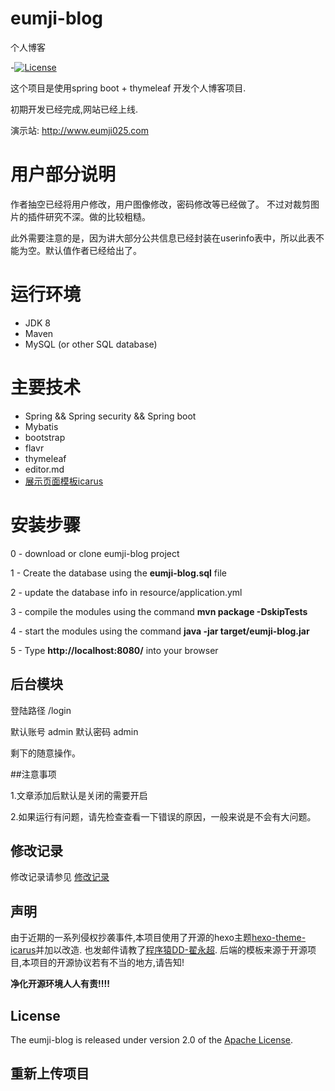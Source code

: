 # eumji-blog
个人博客
  
 -[![License](https://img.shields.io/badge/license-Apache%202-4EB1BA.svg)](https://www.apache.org/licenses/LICENSE-2.0.html)

这个项目是使用spring boot + thymeleaf 开发个人博客项目.

初期开发已经完成,网站已经上线.

演示站: http://www.eumji025.com

# 用户部分说明

作者抽空已经将用户修改，用户图像修改，密码修改等已经做了。
不过对裁剪图片的插件研究不深。做的比较粗糙。

此外需要注意的是，因为讲大部分公共信息已经封装在userinfo表中，所以此表不能为空。默认值作者已经给出了。

# 运行环境
- JDK 8
- Maven
- MySQL (or other SQL database)

# 主要技术

- Spring && Spring security && Spring boot
- Mybatis
- bootstrap
- flavr
- thymeleaf
- editor.md
- [展示页面模板icarus](https://github.com/ppoffice/hexo-theme-icarus)



# 安装步骤

0 - download or clone eumji-blog project

1 - Create the database using the **eumji-blog.sql** file

2 - update the database info in resource/application.yml

3 - compile the modules using the command **mvn package -DskipTests**

4 - start the modules using the command **java -jar target/eumji-blog.jar**

5 - Type **http://localhost:8080/** into your browser


## 后台模块

登陆路径 /login

默认账号 admin
默认密码 admin

剩下的随意操作。

##注意事项

1.文章添加后默认是关闭的需要开启

2.如果运行有问题，请先检查查看一下错误的原因，一般来说是不会有大问题。

## 修改记录
修改记录请参见 [修改记录](https://github.com/eumji025/EumJi-blog/tree/dev/update-record.md)

## 声明
由于近期的一系列侵权抄袭事件,本项目使用了开源的hexo主题[hexo-theme-icarus](https://github.com/ppoffice/hexo-theme-icarus)并加以改造. 也发邮件请教了[程序猿DD-翟永超](https://github.com/dyc87112).
后端的模板来源于开源项目,本项目的开源协议若有不当的地方,请告知!

**净化开源环境人人有责!!!!**

## License

The eumji-blog is released under version 2.0 of the [Apache License](http://www.apache.org/licenses/LICENSE-2.0).

## 重新上传项目